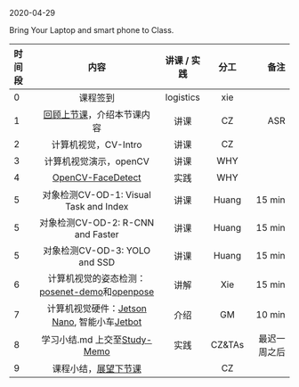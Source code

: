 2020-04-29

Bring Your Laptop and smart phone  to Class. 

|时间段  |  内容    | 讲课 / 实践     |  分工  |  备注       |
| :---  |   :----:    |   :----:    |    :----:    | ---: |
|   0   |  课程签到     |  logistics   |     xie     |        |
|   1   |  [回顾上节课](../WW10/WW10-Plan.md)，介绍本节课内容   |  讲课 |   CZ  |   ASR  |
|   2   | 计算机视觉，CV-Intro |  讲课    |    CZ    |         |
|   3   | 计算机视觉演示，openCV   |  讲课    |   WHY      |         |
|   4   | [OpenCV-FaceDetect](../../MI-DS-Algo/MI/face-detect) | 实践 |  WHY  |    |
|   5   | 对象检测CV-OD-1: Visual Task and Index | 讲课   |  Huang |  15 min  |
|   5   | 对象检测CV-OD-2: R-CNN and Faster | 讲课   |  Huang |  15 min  |
|   5   | 对象检测CV-OD-3: YOLO and SSD | 讲课   |  Huang |  15 min  |
|   6   | 计算机视觉的姿态检测：[posenet-demo](poseNet.pdf)和[openpose](https://github.com/CMU-Perceptual-Computing-Lab/openpose)  |   讲解       |    Xie    |  15 min |
|   7   | 计算机视觉硬件：[Jetson Nano](https://devblogs.nvidia.com/jetson-nano-ai-computing/), 智能小车[Jetbot](https://github.com/NVIDIA-AI-IOT/jetbot/wiki) |  介绍    | GM  |   10 min   |
|   8   | 学习小结.md 上交至[Study-Memo](../../Study-Memo)   |  实践    |     CZ&TAs     |   最迟一周之后     |
|   9   | 课程小结，[展望下节课](../WW12/WW12-Plan.md)  |     |  CZ |   |

